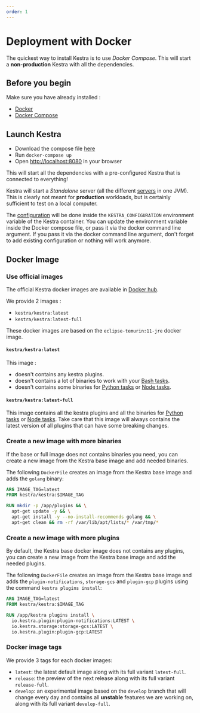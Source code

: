```yaml
---
order: 1
---
```

# Deployment with Docker

The quickest way to install Kestra is to use *Docker Compose*. This will start a **non-production** Kestra with all the dependencies.


## Before you begin
Make sure you have already installed :
- [Docker](https://docs.docker.com/engine/install/)
- [Docker Compose](https://docs.docker.com/compose/install/)

## Launch Kestra

- Download the compose file [here](https://github.com/kestra-io/kestra/blob/develop/docker-compose.yml)
- Run `docker-compose up`
- Open [http://localhost:8080](http://localhost:8080) in your browser

This will start all the dependencies with a pre-configured Kestra that is connected to everything!

Kestra will start a *Standalone* server (all the different [servers](../../../architecture) in one JVM).
This is clearly not meant for **production** workloads, but is certainly sufficient to test on a local computer.

The [configuration](/docs/administrator-guide/configuration/README.md) will be done inside the `KESTRA_CONFIGURATION` environment variable of the Kestra container. You can update the environment variable inside the Docker compose file, or pass it via the docker command line argument.
If you pass it via the docker command line argument, don't forget to add existing configuration or nothing will work anymore.


## Docker Image

### Use official images

The official Kestra docker images are available in [Docker hub](https://hub.docker.com/r/kestra/kestra).

We provide 2 images :
* `kestra/kestra:latest`
* `kestra/kestra:latest-full`

These docker images are based on the `eclipse-temurin:11-jre` docker image.

#### `kestra/kestra:latest`
This image :
- doesn't contains any kestra plugins.
- doesn't contains a lot of binaries to work with your [Bash tasks](/plugins/core/tasks/scripts/io.kestra.core.tasks.scripts.Bash.md).
- doesn't contains some binaries for [Python tasks](https://kestra.io/plugins/core/tasks/scripts/io.kestra.core.tasks.scripts.Python.html) or [Node tasks](https://kestra.io/plugins/core/tasks/scripts/io.kestra.core.tasks.scripts.Node.html).

#### `kestra/kestra:latest-full`
This image contains all the kestra plugins and all the binaries for [Python tasks](https://kestra.io/plugins/core/tasks/scripts/io.kestra.core.tasks.scripts.Python.html) or [Node tasks](https://kestra.io/plugins/core/tasks/scripts/io.kestra.core.tasks.scripts.Node.html).
Take care that this image will always contains the latest version of all plugins that can have some breaking changes.

### Create a new image with more binaries

If the base or full image does not contains binaries you need, you can create a new image from the Kestra base image and add needed binaries.

The following `DockerFile` creates an image from the Kestra base image and adds the `golang` binary:

```dockerfile
ARG IMAGE_TAG=latest
FROM kestra/kestra:$IMAGE_TAG

RUN mkdir -p /app/plugins && \
  apt-get update -y && \
  apt-get install -y --no-install-recommends golang && \
  apt-get clean && rm -rf /var/lib/apt/lists/* /var/tmp/*
```

### Create a new image with more plugins
By default, the Kestra base docker image does not contains any plugins, you can create a new image from the Kestra base image and add the needed plugins.

The following `DockerFile` creates an image from the Kestra base image and adds the `plugin-notifications`, `storage-gcs` and `plugin-gcp` plugins using the command `kestra plugins install`:

```dockerfile
ARG IMAGE_TAG=latest
FROM kestra/kestra:$IMAGE_TAG

RUN /app/kestra plugins install \
  io.kestra.plugin:plugin-notifications:LATEST \
  io.kestra.storage:storage-gcs:LATEST \
  io.kestra.plugin:plugin-gcp:LATEST
```


### Docker image tags

We provide 3 tags for each docker images:
- `latest`: the latest default image along with its full variant `latest-full`.
- `release`: the preview of the next release along with its full variant `release-full`.
- `develop`: an experimental image based on the `develop` branch that will change every day and contains all **unstable** features we are working on, along with its full variant `develop-full`.
